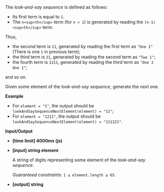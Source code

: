﻿The _look-and-say sequence_ is defined as follows:

*   Its first term is equal to `1`.
*   The `n<sup>th</sup>` term (for `n > 1`) is generated by reading the `(n-1)<sup>th</sup>` term.

Thus,

*   the second term is `11`, generated by reading the first term as `"One 1"` (There is one `1` in previous term);
*   the third term is `21`, generated by reading the second term as `"Two 1"`;
*   the fourth term is `1211`, generated by reading the third term as `"One 2 One 1"`;

and so on.

Given some element of the _look-and-say sequence_, generate the next one.

**Example**

*   For `element = "1"`, the output should be
    `lookAndSaySequenceNextElement(element) = "11"`;
*   For `element = "1211"`, the output should be
    `lookAndSaySequenceNextElement(element) = "111221"`.

**Input/Output**

*   **[time limit] 4000ms (js)**

*   **[input] string element**

    A string of digits representing some element of the _look-and-say sequence_.

    _Guaranteed constraints:_
    `1 ≤ element.length ≤ 65`.

*   **[output] string**